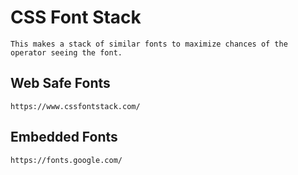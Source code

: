 # CSS Font Stack

    This makes a stack of similar fonts to maximize chances of the operator seeing the font.
    
## Web Safe Fonts

    https://www.cssfontstack.com/
    
## Embedded Fonts

    https://fonts.google.com/